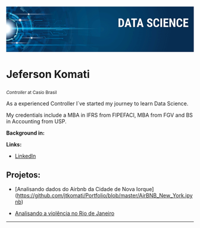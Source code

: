 <p align="center">
  <img src="Data Science.png" >
</p>

# Jeferson Komati
<sub>*Controller* at Casio Brasil</sub>

As a experienced Controller I´ve started my journey to learn Data Science.

My credentials include a MBA in IFRS from FIPEFACI, MBA from FGV and BS in Accounting from USP.

**Background in:** 

**Links:**
* [LinkedIn](https://www.linkedin.com/in/jeferson-k-b447428/)



## Projetos:

* [Analisando dados do Airbnb da Cidade de Nova Iorque]
(https://github.com/jtkomati/Portfolio/blob/master/AirBNB_New_York.ipynb)

* [Analisando a violência no Rio de Janeiro](https://github.com/jtkomati/Portfolio/blob/master/Analisando_a_Viol%C3%AAncia_no_Rio_de_Janeiro.ipynb)


---

